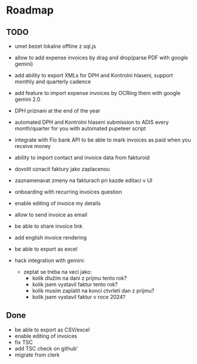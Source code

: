 # Roadmap

## TODO

- umet bezet lokalne offline z sql.js
- allow to add expense invoices by drag and drop(parse PDF with google gemini)
- add ability to export XMLs for DPH and Kontrolni hlaseni, support monthly and quarterly cadence
- add feature to import expense invoices by OCRing them with google gemini 2.0
- DPH priznani at the end of the year
- automated DPH and Kontrolni hlaseni submission to ADIS every month/quarter for you with automated pupeteer script
- integrate with Fio bank API to be able to mark invoices as paid when you receive money
- ability to import contact and invoice data from fakturoid
- dovolit oznacit faktury jako zaplacenou
- zaznamenavat zmeny na fakturach pri kazde editaci v UI
- onboarding with recurring invoices question
- enable editing of invoice my details
- allow to send invoice as email
- be able to share invoice link
- add english invoice rendering
- be able to export as excel
- hack integration with gemini:

  - zeptat se treba na veci jako:
    - kolik dlužím na dani z prijmu tento rok?
    - kolik jsem vystavil faktur tento rok?
    - kolik musím zaplatit na konci ctvrletí dan z prijmu?
    - kolik jsem vystavil faktur v roce 2024?

## Done

- be able to export as CSV/excel
- enable editing of invoices
- fix TSC
- add TSC check on github'
- migrate from clerk
